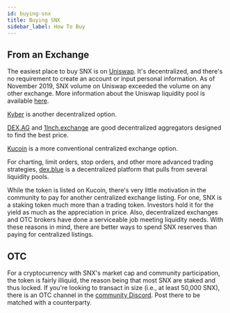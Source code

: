 ```yaml
---
id: buying-snx
title: Buying SNX
sidebar_label: How To Buy
---
```


## From an Exchange

The easiest place to buy SNX is on <a target="_blank" class="link" href="https://uniswap.exchange">Uniswap</a>. It's decentralized, and there's no requirement to create an account or input personal information. As of November 2019, SNX volume on Uniswap exceeded the volume on any other exchange. More information about the Uniswap liquidity pool is available  <a href="https://pools.fyi/#/trades/0x3958b4ec427f8fa24eb60f42821760e88d485f7f" target="_blank" class="link">here</a>.  

<a href="https://kyberswap.com/swap/eth-snx" target="_blank" class="link">Kyber</a> is another decentralized option. 

<a href="https://dex.ag/" target="_blank" class="link">DEX.AG</a> and <a href="https://1inch.exchange/#/" target="_blank" class="link">1Inch.exchange</a> are good decentralized aggregators designed to find the best price.

<a href="https://www.kucoin.com/" target="_blank" class="link">Kucoin</a> is a more conventional centralized exchange option.

For charting, limit orders, stop orders, and other more advanced trading strategies, <a href="https://dex.blue/trading/#SNX/ETH" target="_blank" class="link">dex.blue</a> is a decentralized platform that pulls from several liquidity pools. 

While the token is listed on Kucoin, there's very little motivation in the community to pay for another centralized exchange listing. For one, SNX is a staking token much more than a trading token. Investors hold it for the yield as much as the appreciation in price. Also, decentralized exchanges and OTC brokers have done a serviceable job meeting liquidity needs. With these reasons in mind, there are better ways to spend SNX reserves than paying for centralized listings. 

## OTC
For a cryptocurrency with SNX's market cap and community participation, the token is fairly illiquid, the reason being that most SNX are staked and thus locked. If you're looking to transact in size (i.e., at least 50,000 SNX), there is an OTC channel in the <a href="https://discordapp.com/channels/413890591840272394/615786216150925323" target="_blank" class="link">community Discord</a>. Post there to be matched with a counterparty. 